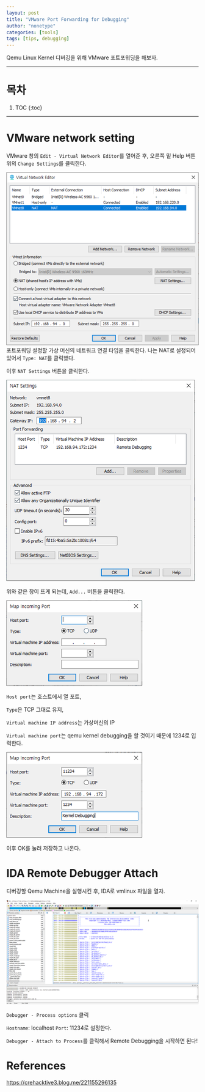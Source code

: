 ```yaml
---
layout: post
title: "VMware Port Forwarding for Debugging"
author: "nonetype"
categories: [tools]
tags: [tips, debugging]
---
```


Qemu Linux Kernel 디버깅을 위해 VMware 포트포워딩을 해보자.

---

# 목차

1. TOC
{:toc}

---

# VMware network setting

VMware 창의 `Edit - Virtual Network Editor`를 열어준 후, 오른쪽 밑 Help 버튼 위의 `Change Settings`를 클릭한다.

![vne_nat](/assets/vne_nat.PNG)
포트포워딩 설정할 가상 머신의 네트워크 연결 타입을 클릭한다.
나는 NAT로 설정되어 있어서 `Type: NAT`를 클릭했다.

이후 `NAT Settings` 버튼을 클릭한다.

![vne_nat_setting](/assets/vne_nat_setting.PNG)

위와 같은 창이 뜨게 되는데, `Add...` 버튼을 클릭한다.

![vne_nat_setting_add](/assets/vne_nat_setting_add.PNG)

`Host port`는 호스트에서 열 포트,

`Type`은 TCP 그대로 유지,

`Virtual machine IP address`는 가상머신의 IP

`Virtual machine port`는 qemu kernel debugging을 할 것이기 때문에 1234로 입력한다.

![vne_nat_setting_add_comp](/assets/vne_nat_setting_add_comp.PNG)

이후 OK를 눌러 저장하고 나온다.


# IDA Remote Debugger Attach

디버깅할 Qemu Machine을 실행시킨 후, IDA로 vmlinux 파일을 열자.

![vne_ida](/assets/vne_ida.PNG)

`Debugger - Process options` 클릭

`Hostname`: localhost
`Port`: 11234로 설정한다.

`Debugger - Attach to Process`를 클릭해서 Remote Debugging을 시작하면 된다!

# References
<https://crehacktive3.blog.me/221155296135>

